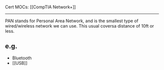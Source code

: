 Cert MOCs: [[CompTIA Network+]]

---
PAN stands for Personal Area Network, and is the smallest type of wired/wireless network we can use. This usual coversa distance of 10ft or less.

## e.g.
- Bluetooth
- [[USB]]